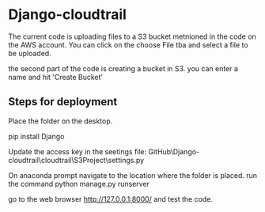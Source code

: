# Django-cloudtrail
The current code is uploading files to a S3 bucket metnioned in the code on the AWS account. You can click on the choose File tba and select a file to be uploaded.

the second part of the code is creating a bucket in S3. you can enter a name and hit 'Create Bucket'

## Steps for deployment
  Place the folder on the desktop.
  
  pip install Django
  
  Update the access key in the seetings file: GitHub\Django-cloudtrail\cloudtrail\S3Project\settings.py
  
  On anaconda prompt navigate to the location where the folder is placed.
  run the command python manage.py runserver
  
  go to the web browser http://127.0.0.1:8000/ and test the code.
